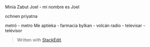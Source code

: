 
Minia Zabut Joel - mi nombre es Joel

ochnen priyatna 

metró - metro Ме
aptieka - farmacia
bylkan  - volcán
radio - 
televisar - telévisor

> Written with [StackEdit](https://stackedit.io/).
<!--stackedit_data:
eyJoaXN0b3J5IjpbLTE3NjM5MjY0OTMsLTE2NzM3NTI3NzksNz
MwOTk4MTE2XX0=
-->